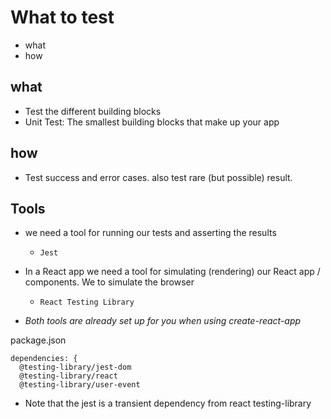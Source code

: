 # What to test

- what 
- how

## what

- Test the different building blocks
- Unit Test: The smallest building blocks that make up your app


## how

- Test success and error cases. also test rare (but possible) result.


## Tools

- we need a tool for running our tests and asserting the results
  - `Jest`
  
- In a React app we need a tool for simulating (rendering) our React app / components. We to simulate the browser
  - `React Testing Library`

- *Both tools are already set up for you when using create-react-app*

package.json
```
dependencies: {
  @testing-library/jest-dom
  @testing-library/react
  @testing-library/user-event

```
- Note that the jest is a transient dependency from react testing-library
